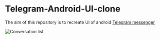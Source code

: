 # Telegram-Android-UI-clone

The aim of this repository is to recreate UI of android [Telegram messenger ](https://telegram.org/) 

![Conversation list](https://i.imgur.com/xwPsI3a.png)
